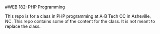 #WEB 182: PHP Programming

This repo is for a class in PHP programming at A-B Tech CC in Asheville, NC. This repo contains some of the content for the class. It is not meant to replace the class.
